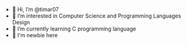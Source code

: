 - 👋 Hi, I’m @timar07
- 👀 I’m interested in Computer Science and Programming Languages Design
- 🌱 I’m currently learning C programming language
- 🐥 I'm newbie here

<!---
timar07/timar07 is a ✨ special ✨ repository because its `README.md` (this file) appears on your GitHub profile.
You can click the Preview link to take a look at your changes.
--->
